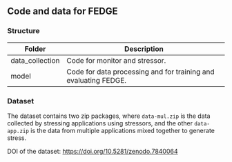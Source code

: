 ## Code and data for FEDGE

### Structure
| Folder          | Description                                                     |
| --------------- | --------------------------------------------------------------- |
| data_collection | Code for monitor and stressor.                                  |
| model           | Code for data processing and for training and evaluating FEDGE. |

### Dataset
The dataset contains two zip packages, where `data-mul.zip` is the data collected by stressing applications using stressors, and the other `data-app.zip` is the data from multiple applications mixed together to generate stress. 

DOI of the dataset: https://doi.org/10.5281/zenodo.7840064